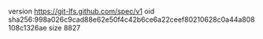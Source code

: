 version https://git-lfs.github.com/spec/v1
oid sha256:998a026c9cad88e62e50f4c42b6ce6a22ceef80210628c0a44a808108c1326ae
size 8827
